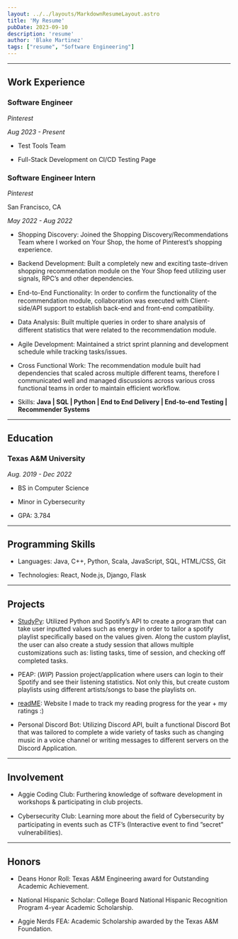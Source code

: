 ```yaml
---
layout: ../../layouts/MarkdownResumeLayout.astro
title: 'My Resume'
pubDate: 2023-09-10
description: 'resume'
author: 'Blake Martinez'
tags: ["resume", "Software Engineering"]
---
```


---

## Work Experience

### **Software Engineer**

*Pinterest*

_Aug 2023 - Present_

- Test Tools Team

- Full-Stack Development on CI/CD Testing Page




### **Software Engineer Intern**

*Pinterest*

San Francisco, CA


_May 2022 - Aug 2022_

- Shopping Discovery: Joined the Shopping Discovery/Recommendations Team where I worked on Your Shop, the home of Pinterest’s shopping experience.

- Backend Development: Built a completely new and exciting taste-driven shopping recommendation module on the Your Shop feed utilizing user signals, RPC’s and other dependencies.

- End-to-End Functionality: In order to conﬁrm the functionality of the recommendation module, collaboration was executed with Client-side/API support to establish back-end and front-end compatibility.

- Data Analysis: Built multiple queries in order to share analysis of diﬀerent statistics that were related to the recommendation module.

- Agile Development: Maintained a strict sprint planning and development schedule while tracking tasks/issues.

- Cross Functional Work: The recommendation module built had dependencies that scaled across multiple different teams, therefore I communicated well and managed discussions across various cross functional teams in order to maintain efficient workflow.

* Skills: **Java | SQL | Python | End to End Delivery | End-to-end Testing | Recommender Systems**

---

## **Education**

### Texas A&M University

_Aug. 2019 - Dec 2022_

* BS in Computer Science 

* Minor in Cybersecurity

* GPA: 3.784

---

## **Programming Skills**

* Languages: Java, C++, Python, Scala, JavaScript, SQL, HTML/CSS, Git

* Technologies: React, Node.js, Django, Flask

---

## **Projects**

* [StudyPy](https://studypyapp.herokuapp.com/): Utilized Python and Spotify’s API to create a program that can take user inputted values such as energy in order to tailor a spotify playlist speciﬁcally based on the values given. Along the custom playlist, the user can also create a study session that allows multiple customizations such as: listing tasks, time of session, and checking oﬀ completed tasks.

* PEAP: (_WIP_) Passion project/application where users can login to their Spotify and see their listening statistics. Not only this, but create custom playlists using different artists/songs to base the playlists on.

* [readME](https://blakemartinez.github.io/readME/): Website I made to track my reading progress for the year + my ratings :)

* Personal Discord Bot: Utilizing Discord API, built a functional Discord Bot that was tailored to complete a wide variety of tasks such as changing music in a voice channel or writing messages to diﬀerent servers on the Discord Application.

---

## **Involvement**

* Aggie Coding Club: Furthering knowledge of software development in workshops & participating in club projects.

* Cybersecurity Club: Learning more about the ﬁeld of Cybersecurity by participating in events such as CTF’s (Interactive event to ﬁnd ”secret” vulnerabilities).

---

## **Honors**

* Deans Honor Roll: Texas A&M Engineering award for Outstanding Academic Achievement.

* National Hispanic Scholar: College Board National Hispanic Recognition Program 4-year Academic Scholarship.

* Aggie Nerds FEA: Academic Scholarship awarded by the Texas A&M Foundation.
